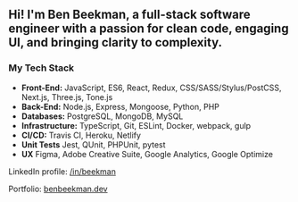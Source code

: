 ## Hi! I'm Ben Beekman, a full-stack software engineer with a passion for clean code, engaging UI, and bringing clarity to complexity.

### My Tech Stack
* **Front-End:** JavaScript, ES6, React, Redux, CSS/SASS/Stylus/PostCSS, Next.js, Three.js, Tone.js
* **Back-End:** Node.js, Express, Mongoose, Python, PHP
* **Databases:** PostgreSQL, MongoDB, MySQL
* **Infrastructure:** TypeScript, Git, ESLint, Docker, webpack, gulp
* **CI/CD:** Travis CI, Heroku, Netlify
* **Unit Tests** Jest, QUnit, PHPUnit, pytest
* **UX** Figma, Adobe Creative Suite, Google Analytics, Google Optimize

LinkedIn profile: [/in/beekman](https://linkedin.com/in/beekman)

Portfolio: [benbeekman.dev](https://benbeekman.dev)
